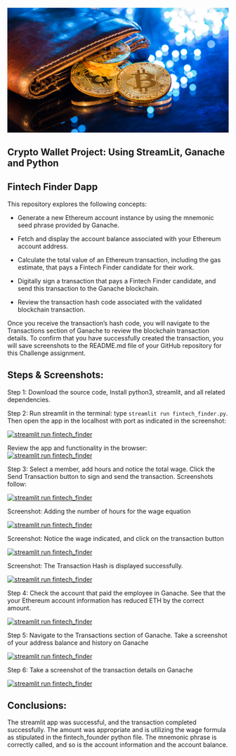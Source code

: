 ![An image shows a wallet with bitcoin.](Images/19-4-challenge-image.png)
## Crypto Wallet Project: Using StreamLit, Ganache and Python
## Fintech Finder Dapp
 
This repository explores the following concepts: 

* Generate a new Ethereum account instance by using the mnemonic seed phrase provided by Ganache.

* Fetch and display the account balance associated with your Ethereum account address.

* Calculate the total value of an Ethereum transaction, including the gas estimate, that pays a Fintech Finder candidate for their work.

* Digitally sign a transaction that pays a Fintech Finder candidate, and send this transaction to the Ganache blockchain.

* Review the transaction hash code associated with the validated blockchain transaction.

Once you receive the transaction’s hash code, you will navigate to the Transactions section of Ganache to review the blockchain transaction details. To confirm that you have successfully created the transaction, you will save screenshots to the README.md file of your GitHub repository for this Challenge assignment.
 
## Steps & Screenshots:

Step 1: Download the source code, Install python3, streamlit, and all related dependencies. 

Step 2: Run streamlit in the terminal: type `streamlit run fintech_finder.py`. Then open the app in the localhost with port as indicated in the screenshot: 

[![streamlit run fintech_finder](https://github.com/benjaminweymouth/Ethereum-StreamLit-Python-Work/blob/main/Resources/Screenshots1.png)](https://github.com/benjaminweymouth/Ethereum-StreamLit-Python-Work/edit/main/README.md)

Review the app and functionality in the browser: 
[![streamlit run fintech_finder](https://github.com/benjaminweymouth/Ethereum-StreamLit-Python-Work/blob/main/Resources/Screenshots2a.png)](https://github.com/benjaminweymouth/Ethereum-StreamLit-Python-Work/edit/main/README.md)


Step 3: Select a member, add hours and notice the total wage. Click the Send Transaction button to sign and send the transaction. Screenshots follow: 

[![streamlit run fintech_finder](https://github.com/benjaminweymouth/Ethereum-StreamLit-Python-Work/blob/main/Resources/Screenshots3.png)](https://github.com/benjaminweymouth/Ethereum-StreamLit-Python-Work/edit/main/README.md)

Screenshot: Adding the number of hours for the wage equation

[![streamlit run fintech_finder](https://github.com/benjaminweymouth/Ethereum-StreamLit-Python-Work/blob/main/Resources/Screenshots3aa.png)](https://github.com/benjaminweymouth/Ethereum-StreamLit-Python-Work/edit/main/README.md)

Screenshot: Notice the wage indicated, and click on the transaction button 

[![streamlit run fintech_finder](https://github.com/benjaminweymouth/Ethereum-StreamLit-Python-Work/blob/main/Resources/Screenshots3b.png)](https://github.com/benjaminweymouth/Ethereum-StreamLit-Python-Work/edit/main/README.md)

Screenshot: The Transaction Hash is displayed successfully. 

[![streamlit run fintech_finder](https://github.com/benjaminweymouth/Ethereum-StreamLit-Python-Work/blob/main/Resources/Screenshots3c.png)](https://github.com/benjaminweymouth/Ethereum-StreamLit-Python-Work/edit/main/README.md)


Step 4: Check the account that paid the employee in Ganache. See that the your Ethereum account information has reduced ETH by the correct amount. 

[![streamlit run fintech_finder](https://github.com/benjaminweymouth/Ethereum-StreamLit-Python-Work/blob/main/Resources/Screenshots4a.png)](https://github.com/benjaminweymouth/Ethereum-StreamLit-Python-Work/edit/main/README.md)

Step 5: Navigate to the Transactions section of Ganache. Take a screenshot of your address balance and history on Ganache

[![streamlit run fintech_finder](https://github.com/benjaminweymouth/Ethereum-StreamLit-Python-Work/blob/main/Resources/Screenshots5.png)](https://github.com/benjaminweymouth/Ethereum-StreamLit-Python-Work/edit/main/README.md)

Step 6: Take a screenshot of the transaction details on Ganache

[![streamlit run fintech_finder](https://github.com/benjaminweymouth/Ethereum-StreamLit-Python-Work/blob/main/Resources/Screenshots6.png)](https://github.com/benjaminweymouth/Ethereum-StreamLit-Python-Work/edit/main/README.md)

## Conclusions: 

The streamlit app was successful, and the transaction completed successfully. The amount was appropriate and is utilizing the wage formula as stipulated in the fintech_founder python file. The mnemonic phrase is correctly called, and so is the account information and the account balance. 
